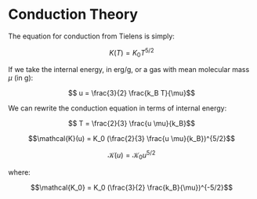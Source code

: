 <!-- 
.. title: Thermal Conduction in gasoline
.. slug: conduction
.. date: 2013/05/09 13:13:05
.. tags: research, mathjax
.. link: 
.. description: Adding thermal conductivity to gasoline
-->

Conduction Theory
=====================
The equation for conduction from Tielens is simply:

$$ K(T) = K_0 T^{5/2}$$

If we take the internal energy, in erg/g, or a gas with mean molecular mass 
$\mu$ (in g):

$$ u = \frac{3}{2} \frac{k_B T}{\mu}$$

We can rewrite the conduction equation in terms of internal energy:

$$ T = \frac{2}{3} \frac{u \mu}{k_B}$$

$$\mathcal{K}(u) = K_0 (\frac{2}{3} \frac{u \mu}{k_B})^{5/2}$$

$$\mathcal{K}(u) = \mathcal{K}_0 u^{5/2}$$

where:

$$\mathcal{K_0} = K_0 (\frac{3}{2} \frac{k_B}{\mu})^{-5/2}$$

